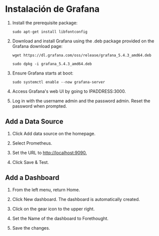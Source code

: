 # Instalación de Grafana

1. Install the prerequisite package:

    `sudo apt-get install libfontconfig`

2. Download and install Grafana using the .deb package provided on the Grafana download page:

    `wget https://dl.grafana.com/oss/release/grafana_5.4.3_amd64.deb`

    `sudo dpkg -i grafana_5.4.3_amd64.deb`

3. Ensure Grafana starts at boot:

    `sudo systemctl enable --now grafana-server`

4. Access Grafana's web UI by going to IPADDRESS:3000.

5. Log in with the username admin and the password admin. Reset the password when prompted.

## Add a Data Source

1. Click Add data source on the homepage.

2. Select Prometheus.

3. Set the URL to <http://localhost:9090.>

4. Click Save & Test.

## Add a Dashboard

1. From the left menu, return Home.

2. Click New dashboard. The dashboard is automatically created.

3. Click on the gear icon to the upper right.

4. Set the Name of the dashboard to Forethought.

5. Save the changes.
